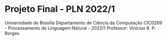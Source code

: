 # Projeto Final - PLN 2022/1

Universidade de Brasília
Departamento de Ciência da Computação
CIC0269 - Processamento de Linguagem Natural - 2022/1
Professor: Vinícius R. P. Borges
